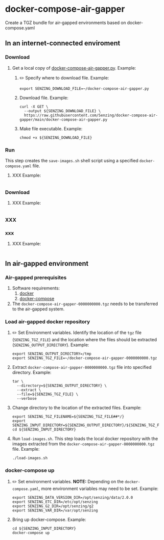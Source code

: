 # docker-compose-air-gapper
Create a TGZ bundle for air-gapped environments based on docker-compose.yaml


## In an internet-connected enviroment

### Download

1. Get a local copy of
   [docker-compose-air-gapper.py](docker-compose-air-gapper.py).
   Example:

    1. :pencil2: Specify where to download file.
       Example:

        ```console
        export SENZING_DOWNLOAD_FILE=~/docker-compose-air-gapper.py
        ```

    1. Download file.
       Example:

        ```console
        curl -X GET \
          --output ${SENZING_DOWNLOAD_FILE} \
          https://raw.githubusercontent.com/Senzing/docker-compose-air-gapper/main/docker-compose-air-gapper.py
        ```

    1. Make file executable.
       Example:

        ```console
        chmod +x ${SENZING_DOWNLOAD_FILE}
        ```

### Run

This step creates the `save-images.sh` shell script using a specified `docker-compose.yaml` file.

1. XXX
   Example:

    ```console
    ```

### Download

1. XXX
   Example:

    ```console

    ```

### XXX

### xxx

1. XXX
   Example:

    ```console
    ```

## In air-gapped environment

### Air-gapped prerequisites

1. Software requirements:
    1. [docker](https://github.com/Senzing/knowledge-base/blob/master/HOWTO/install-docker.md)
    1. [docker-compose](https://github.com/Senzing/knowledge-base/blob/master/HOWTO/install-docker-compose.md)
1. The `docker-compose-air-gapper-0000000000.tgz` needs to be transferred to the air-gapped system.

### Load air-gapped docker repository

1. :pencil2: Set Environment variables.
   Identify the location of the `tgz` file (`SENZING_TGZ_FILE`)
   and the location where the files should be extracted (`SENZING_OUTPUT_DIRECTORY`).
   Example:

    ```console
    export SENZING_OUTPUT_DIRECTORY=/tmp
    export SENZING_TGZ_FILE=~/docker-compose-air-gapper-0000000000.tgz
    ```

1. Extract `docker-compose-air-gapper-0000000000.tgz` file into specified directory.
   Example:

    ```console
    tar \
      --directory=${SENZING_OUTPUT_DIRECTORY} \
      --extract \
      --file=${SENZING_TGZ_FILE} \
      --verbose
    ```

1. Change directory to the location of the extracted files.
   Example:

    ```console
    export SENZING_TGZ_FILENAME=${SENZING_TGZ_FILE##*/}
    export SENZING_INPUT_DIRECTORY=${SENZING_OUTPUT_DIRECTORY}/${SENZING_TGZ_FILENAME%%.tgz}
    cd ${SENZING_INPUT_DIRECTORY}
    ```

1. Run `load-images.sh`.
   This step loads the local docker repository with the images extracted
   from the `docker-compose-air-gapper-0000000000.tgz` file.
   Example:

    ```console
    ./load-images.sh
    ```

### docker-compose up

1. :pencil2: Set environment variables.
   **NOTE:** Depending on the `docker-compose.yaml`, more environment variables may need to be set.
   Example:

    ```console
    export SENZING_DATA_VERSION_DIR=/opt/senzing/data/2.0.0
    export SENZING_ETC_DIR=/etc/opt/senzing
    export SENZING_G2_DIR=/opt/senzing/g2
    export SENZING_VAR_DIR=/var/opt/senzing
    ```

1. Bring up docker-compose.
   Example:

    ```console
    cd ${SENZING_INPUT_DIRECTORY}
    docker-compose up
    ```

